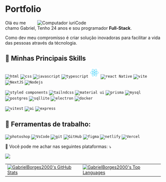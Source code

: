 # Portfolio

<img src="https://raw.githubusercontent.com/MicaelliMedeiros/micaellimedeiros/master/image/computer-illustration.png" min-width="400px" max-width="400px" width="400px" align="right" alt="Computador iuriCode">

<p align="left"> 
  Olá eu me chamo Gabriel, Tenho 24 anos e sou programador <strong>Full-Stack</strong>.<br>
</p>
<p align="left"> 
  Como dev meu compromisso é criar solução inovadoras para facilitar a vida das pessoas através da técnologia.
</p>



## 🚀 Minhas Principais Skills

<code><img height="32" src="https://skillicons.dev/icons?i=html&theme=light" alt="html"/></code>
<code><img height="32" src="https://skillicons.dev/icons?i=css&theme=light" alt="css"/></code>
<code><img height="32" src="https://skillicons.dev/icons?i=js&theme=light" alt="javascript"/></code>
<code><img height="32" src="https://skillicons.dev/icons?i=ts&theme=light" alt="typescript"/></code>
<code><img height="32" src="https://raw.githubusercontent.com/github/explore/80688e429a7d4ef2fca1e82350fe8e3517d3494d/topics/react/react.png" alt="React"/></code>
<code><img height="32" src="https://skillicons.dev/icons?i=react&native&theme=light" alt="react Native"/></code>
<code><img height="32" src="https://skillicons.dev/icons?i=vite&theme=dark" alt="vite"/></code>
<code><img height="32" src="https://nextjs.org/static/favicon/favicon-32x32.png" alt="NextJS"/></code>
<code><img height="32" src="https://skillicons.dev/icons?i=nodejs&theme=dark" alt="Nodejs"/></code>

<code><img height="32" src="https://skillicons.dev/icons?i=styledcomponents&theme=light" alt="styled components"/></code>
<code><img height="32" src="https://skillicons.dev/icons?i=tailwind&theme=dark" alt="tailndcss"/></code>
<code><img height="32" src="https://skillicons.dev/icons?i=materialui&theme=dark" alt="material ui"/></code>
<code><img height="32" src="https://skillicons.dev/icons?i=prisma&theme=light" alt="prisma"/></code>
<code><img height="32" src="https://skillicons.dev/icons?i=mysql&theme=light" alt="mysql"/></code>
<code><img height="32" src="https://skillicons.dev/icons?i=postgres&theme=dark" alt="postgres"/></code>
<code><img height="32" src="https://skillicons.dev/icons?i=sqlite&theme=light" alt="sqllite"/></code>
<code><img height="32" src="https://skillicons.dev/icons?i=electron&theme=light" alt="electron"/></code>
<code><img height="32" src="https://skillicons.dev/icons?i=docker&theme=light" alt="docker"/></code>

<code><img height="32" src="https://skillicons.dev/icons?i=vitest&theme=dark" alt="vitest"/></code>
<code><img height="32" src="https://skillicons.dev/icons?i=ai&theme=light" alt="ai"/></code>
<code><img height="32" src="https://skillicons.dev/icons?i=express&theme=dark" alt="express"/></code>


## 💼 Ferramentas de trabalho:

<code><img height="32" src="https://skillicons.dev/icons?i=ps&theme=light" alt="photoshop"/></code>
<code><img height="32" src="https://skillicons.dev/icons?i=vscode&theme=light" alt="VsCode"/></code>
<code><img height="32" src="https://skillicons.dev/icons?i=git&theme=light" alt="git"/></code>
<code><img height="32" src="https://skillicons.dev/icons?i=github&theme=light" alt="GitHub"/></code>
<code><img height="32" src="https://skillicons.dev/icons?i=figma&theme=light" alt="figma"/></code>
<code><img height="32" src="https://skillicons.dev/icons?i=netlify&theme=light" alt="netlify"/></code>
<code><img height="32" src="https://skillicons.dev/icons?i=vercel&theme=light" alt="Vercel"/></code>


<p align="left">
  💌 Você pode me achar nas seguintes plataformas: ⤵️
</p>


<p align="left">

  <a href="https://www.linkedin.com/in/GabrielBorges2000/" target='_blank' alt="Linkedin">
  <img src="https://img.shields.io/badge/-Linkedin-0e76a8?style=flat-square&logo=Linkedin&logoColor=white&link=LINK-DO-SEU-EMAIL" /></a>

</p> 


<table style="border: none;">
  <tr>
    <td style="border: none;">
      <a href="https://github.com/anuraghazra/github-readme-stats">
        <img src="https://github-readme-stats.vercel.app/api?username=GabrielBorges2000&theme=tokyonight" alt="GabrielBorges2000's GitHub Stats" style="border: none;" />
      </a>
    </td>
    <td style="border: none;">
      <a href="https://github.com/anuraghazra/github-readme-stats">
        <img src="https://github-readme-stats.vercel.app/api/top-langs/?username=GabrielBorges2000&hide=html&layout=compact&theme=tokyonight" alt="GabrielBorges2000's Top Languages" style="border: none;" />
      </a>
    </td>
  </tr>
</table>







